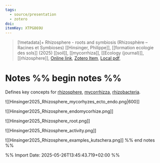 ```yaml
---
tags:
  - source/presentation
  - zotero
doi: 
itemKey: XTPG869U
---
```

>[!metadata]+
> Rhizosphere - roots and symbiosis (Rhizosphère – Racines et Symbioses)
> [[Hinsinger, Philippe]], 
> [[formation ecologie des sols]] (2025)
> [[soil]], [[mycorrhiza]], [[Ecology (journal)]], [[rhizosphere]], 
> [Online link](), [Zotero Item](zotero://select/library/items/XTPG869U), [Local pdf](file://C:/Users/aburg/Documents/references/zotero/storage/C7RJ54LL/Hinsinger_RhizosphereRacines.pdf), 

# Notes %% begin notes %%
Defines key concepts for [rhizosphere](app://obsidian.md/rhizosphere), [mycorrhizza](app://obsidian.md/mycorrhizza), [rhizobacteria](app://obsidian.md/rhizobacteria).

![[Hinsinger2025_Rhizosphere_mycorhyzes_ecto_endo.png|600]]

![[Hinsinger2025_Rhizosphere_endomycorhize.png]]

![[Hinsinger2025_Rhizosphere_root.png]]

![[Hinsinger2025_Rhizosphere_activity.png]]

![[Hinsinger2025_Rhizosphere_examples_kutschera.png]]
%% end notes %%




%% Import Date: 2025-05-26T13:45:43.719+02:00 %%
